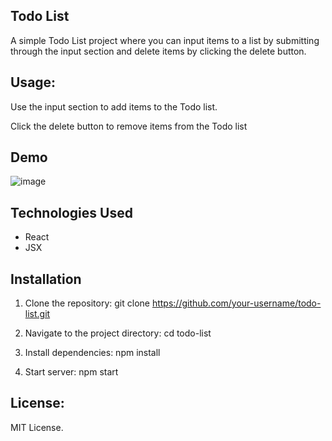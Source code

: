 ## Todo List

A simple Todo List project where you can input items to a list by submitting through the input section and delete items by clicking the delete button.

## Usage:

Use the input section to add items to the Todo list.

Click the delete button to remove items from the Todo list

## Demo

![image](https://github.com/bcolindres/ToDoList/assets/146123750/9c37c6c7-1e71-4b6b-99cb-837477dd39c6)


## Technologies Used

- React
- JSX

## Installation

1. Clone the repository:
git clone https://github.com/your-username/todo-list.git

2. Navigate to the project directory:
cd todo-list

3. Install dependencies:
npm install

4. Start server:
   npm start


## License:

MIT License. 

